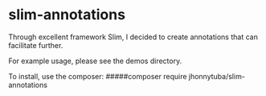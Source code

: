 # slim-annotations
Through excellent framework Slim, I decided to create annotations that can facilitate further.

For example usage, please see the demos directory.

To install, use the composer:
#####composer require jhonnytuba/slim-annotations
